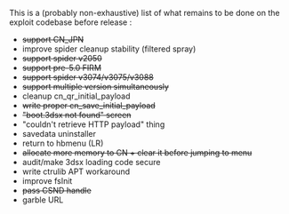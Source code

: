 This is a (probably non-exhaustive) list of what remains to be done on the exploit codebase before release :

 - ~~support CN_JPN~~
 - improve spider cleanup stability (filtered spray)
 - ~~support spider v2050~~
 - ~~support pre-5.0 FIRM~~
 - ~~support spider v3074/v3075/v3088~~
 - ~~support multiple version simultaneously~~
 - cleanup cn_qr_initial_payload
 - ~~write proper cn_save_initial_payload~~
 - ~~"boot.3dsx not found" screen~~
 - "couldn't retrieve HTTP payload" thing
 - savedata uninstaller
 - return to hbmenu (LR)
 - ~~allocate more memory to CN + clear it before jumping to menu~~
 - audit/make 3dsx loading code secure
 - write ctrulib APT workaround
 - improve fsInit
 - ~~pass CSND handle~~
 - garble URL
